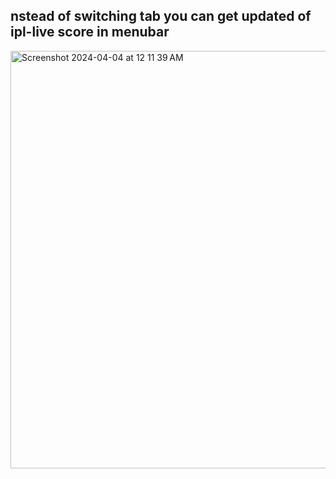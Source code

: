 ## nstead of switching tab you can get updated of ipl-live score in menubar
<img width="668" alt="Screenshot 2024-04-04 at 12 11 39 AM" src="https://github.com/PulsatingGenius/live-ipl-score-menubar/assets/69569434/d52fafa8-5d5f-437a-bb20-bd2e7e2e3d96">
